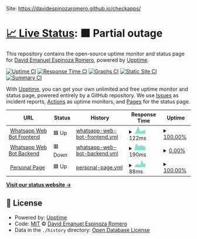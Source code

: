 Site: https://davidespinozaromero.github.io/checkapps/

# [📈 Live Status](https://demo.upptime.js.org): <!--live status--> **🟧 Partial outage**

This repository contains the open-source uptime monitor and status page for [David Emanuel Espinoza Romero](https://davidespinozaromero.github.io/), powered by [Upptime](https://github.com/upptime/upptime).

[![Uptime CI](https://github.com/DavidEspinozaRomero/checkapps/workflows/Uptime%20CI/badge.svg)](https://github.com/DavidEspinozaRomero/checkapps/actions?query=workflow%3A%22Uptime+CI%22)
[![Response Time CI](https://github.com/DavidEspinozaRomero/checkapps/workflows/Response%20Time%20CI/badge.svg)](https://github.com/DavidEspinozaRomero/checkapps/actions?query=workflow%3A%22Response+Time+CI%22)
[![Graphs CI](https://github.com/DavidEspinozaRomero/checkapps/workflows/Graphs%20CI/badge.svg)](https://github.com/DavidEspinozaRomero/checkapps/actions?query=workflow%3A%22Graphs+CI%22)
[![Static Site CI](https://github.com/DavidEspinozaRomero/checkapps/workflows/Static%20Site%20CI/badge.svg)](https://github.com/DavidEspinozaRomero/checkapps/actions?query=workflow%3A%22Static+Site+CI%22)
[![Summary CI](https://github.com/DavidEspinozaRomero/checkapps/workflows/Summary%20CI/badge.svg)](https://github.com/DavidEspinozaRomero/checkapps/actions?query=workflow%3A%22Summary+CI%22)

With [Upptime](https://upptime.js.org), you can get your own unlimited and free uptime monitor and status page, powered entirely by a GitHub repository. We use [Issues](https://github.com/DavidEspinozaRomero/checkapps/issues) as incident reports, [Actions](https://github.com/DavidEspinozaRomero/checkapps/actions) as uptime monitors, and [Pages](https://demo.upptime.js.org) for the status page.

<!--start: status pages-->
<!-- This summary is generated by Upptime (https://github.com/upptime/upptime) -->
<!-- Do not edit this manually, your changes will be overwritten -->
<!-- prettier-ignore -->
| URL | Status | History | Response Time | Uptime |
| --- | ------ | ------- | ------------- | ------ |
| <img alt="" src="https://icons.duckduckgo.com/ip3/wwbot.netlify.app.ico" height="13"> [Whatsapp Web Bot Frontend](https://wwbot.netlify.app) | 🟩 Up | [whatsapp-web-bot-frontend.yml](https://github.com/DavidEspinozaRomero/checkapps/commits/HEAD/history/whatsapp-web-bot-frontend.yml) | <details><summary><img alt="Response time graph" src="./graphs/whatsapp-web-bot-frontend/response-time-week.png" height="20"> 122ms</summary><br><a href="https://DavidEspinozaRomero.github.io/checkapps/history/whatsapp-web-bot-frontend"><img alt="Response time 124" src="https://img.shields.io/endpoint?url=https%3A%2F%2Fraw.githubusercontent.com%2FDavidEspinozaRomero%2Fcheckapps%2FHEAD%2Fapi%2Fwhatsapp-web-bot-frontend%2Fresponse-time.json"></a><br><a href="https://DavidEspinozaRomero.github.io/checkapps/history/whatsapp-web-bot-frontend"><img alt="24-hour response time 123" src="https://img.shields.io/endpoint?url=https%3A%2F%2Fraw.githubusercontent.com%2FDavidEspinozaRomero%2Fcheckapps%2FHEAD%2Fapi%2Fwhatsapp-web-bot-frontend%2Fresponse-time-day.json"></a><br><a href="https://DavidEspinozaRomero.github.io/checkapps/history/whatsapp-web-bot-frontend"><img alt="7-day response time 122" src="https://img.shields.io/endpoint?url=https%3A%2F%2Fraw.githubusercontent.com%2FDavidEspinozaRomero%2Fcheckapps%2FHEAD%2Fapi%2Fwhatsapp-web-bot-frontend%2Fresponse-time-week.json"></a><br><a href="https://DavidEspinozaRomero.github.io/checkapps/history/whatsapp-web-bot-frontend"><img alt="30-day response time 177" src="https://img.shields.io/endpoint?url=https%3A%2F%2Fraw.githubusercontent.com%2FDavidEspinozaRomero%2Fcheckapps%2FHEAD%2Fapi%2Fwhatsapp-web-bot-frontend%2Fresponse-time-month.json"></a><br><a href="https://DavidEspinozaRomero.github.io/checkapps/history/whatsapp-web-bot-frontend"><img alt="1-year response time 119" src="https://img.shields.io/endpoint?url=https%3A%2F%2Fraw.githubusercontent.com%2FDavidEspinozaRomero%2Fcheckapps%2FHEAD%2Fapi%2Fwhatsapp-web-bot-frontend%2Fresponse-time-year.json"></a></details> | <details><summary><a href="https://DavidEspinozaRomero.github.io/checkapps/history/whatsapp-web-bot-frontend">100.00%</a></summary><a href="https://DavidEspinozaRomero.github.io/checkapps/history/whatsapp-web-bot-frontend"><img alt="All-time uptime 100.00%" src="https://img.shields.io/endpoint?url=https%3A%2F%2Fraw.githubusercontent.com%2FDavidEspinozaRomero%2Fcheckapps%2FHEAD%2Fapi%2Fwhatsapp-web-bot-frontend%2Fuptime.json"></a><br><a href="https://DavidEspinozaRomero.github.io/checkapps/history/whatsapp-web-bot-frontend"><img alt="24-hour uptime 100.00%" src="https://img.shields.io/endpoint?url=https%3A%2F%2Fraw.githubusercontent.com%2FDavidEspinozaRomero%2Fcheckapps%2FHEAD%2Fapi%2Fwhatsapp-web-bot-frontend%2Fuptime-day.json"></a><br><a href="https://DavidEspinozaRomero.github.io/checkapps/history/whatsapp-web-bot-frontend"><img alt="7-day uptime 100.00%" src="https://img.shields.io/endpoint?url=https%3A%2F%2Fraw.githubusercontent.com%2FDavidEspinozaRomero%2Fcheckapps%2FHEAD%2Fapi%2Fwhatsapp-web-bot-frontend%2Fuptime-week.json"></a><br><a href="https://DavidEspinozaRomero.github.io/checkapps/history/whatsapp-web-bot-frontend"><img alt="30-day uptime 99.95%" src="https://img.shields.io/endpoint?url=https%3A%2F%2Fraw.githubusercontent.com%2FDavidEspinozaRomero%2Fcheckapps%2FHEAD%2Fapi%2Fwhatsapp-web-bot-frontend%2Fuptime-month.json"></a><br><a href="https://DavidEspinozaRomero.github.io/checkapps/history/whatsapp-web-bot-frontend"><img alt="1-year uptime 100.00%" src="https://img.shields.io/endpoint?url=https%3A%2F%2Fraw.githubusercontent.com%2FDavidEspinozaRomero%2Fcheckapps%2FHEAD%2Fapi%2Fwhatsapp-web-bot-frontend%2Fuptime-year.json"></a></details>
| <img alt="" src="https://icons.duckduckgo.com/ip3/backwawbot.onrender.com.ico" height="13"> [Whatsapp Web Bot Backend](https://backwawbot.onrender.com/seed) | 🟥 Down | [whatsapp-web-bot-backend.yml](https://github.com/DavidEspinozaRomero/checkapps/commits/HEAD/history/whatsapp-web-bot-backend.yml) | <details><summary><img alt="Response time graph" src="./graphs/whatsapp-web-bot-backend/response-time-week.png" height="20"> 190ms</summary><br><a href="https://DavidEspinozaRomero.github.io/checkapps/history/whatsapp-web-bot-backend"><img alt="Response time 284" src="https://img.shields.io/endpoint?url=https%3A%2F%2Fraw.githubusercontent.com%2FDavidEspinozaRomero%2Fcheckapps%2FHEAD%2Fapi%2Fwhatsapp-web-bot-backend%2Fresponse-time.json"></a><br><a href="https://DavidEspinozaRomero.github.io/checkapps/history/whatsapp-web-bot-backend"><img alt="24-hour response time 154" src="https://img.shields.io/endpoint?url=https%3A%2F%2Fraw.githubusercontent.com%2FDavidEspinozaRomero%2Fcheckapps%2FHEAD%2Fapi%2Fwhatsapp-web-bot-backend%2Fresponse-time-day.json"></a><br><a href="https://DavidEspinozaRomero.github.io/checkapps/history/whatsapp-web-bot-backend"><img alt="7-day response time 190" src="https://img.shields.io/endpoint?url=https%3A%2F%2Fraw.githubusercontent.com%2FDavidEspinozaRomero%2Fcheckapps%2FHEAD%2Fapi%2Fwhatsapp-web-bot-backend%2Fresponse-time-week.json"></a><br><a href="https://DavidEspinozaRomero.github.io/checkapps/history/whatsapp-web-bot-backend"><img alt="30-day response time 195" src="https://img.shields.io/endpoint?url=https%3A%2F%2Fraw.githubusercontent.com%2FDavidEspinozaRomero%2Fcheckapps%2FHEAD%2Fapi%2Fwhatsapp-web-bot-backend%2Fresponse-time-month.json"></a><br><a href="https://DavidEspinozaRomero.github.io/checkapps/history/whatsapp-web-bot-backend"><img alt="1-year response time 227" src="https://img.shields.io/endpoint?url=https%3A%2F%2Fraw.githubusercontent.com%2FDavidEspinozaRomero%2Fcheckapps%2FHEAD%2Fapi%2Fwhatsapp-web-bot-backend%2Fresponse-time-year.json"></a></details> | <details><summary><a href="https://DavidEspinozaRomero.github.io/checkapps/history/whatsapp-web-bot-backend">0.00%</a></summary><a href="https://DavidEspinozaRomero.github.io/checkapps/history/whatsapp-web-bot-backend"><img alt="All-time uptime 12.15%" src="https://img.shields.io/endpoint?url=https%3A%2F%2Fraw.githubusercontent.com%2FDavidEspinozaRomero%2Fcheckapps%2FHEAD%2Fapi%2Fwhatsapp-web-bot-backend%2Fuptime.json"></a><br><a href="https://DavidEspinozaRomero.github.io/checkapps/history/whatsapp-web-bot-backend"><img alt="24-hour uptime 0.00%" src="https://img.shields.io/endpoint?url=https%3A%2F%2Fraw.githubusercontent.com%2FDavidEspinozaRomero%2Fcheckapps%2FHEAD%2Fapi%2Fwhatsapp-web-bot-backend%2Fuptime-day.json"></a><br><a href="https://DavidEspinozaRomero.github.io/checkapps/history/whatsapp-web-bot-backend"><img alt="7-day uptime 0.00%" src="https://img.shields.io/endpoint?url=https%3A%2F%2Fraw.githubusercontent.com%2FDavidEspinozaRomero%2Fcheckapps%2FHEAD%2Fapi%2Fwhatsapp-web-bot-backend%2Fuptime-week.json"></a><br><a href="https://DavidEspinozaRomero.github.io/checkapps/history/whatsapp-web-bot-backend"><img alt="30-day uptime 0.00%" src="https://img.shields.io/endpoint?url=https%3A%2F%2Fraw.githubusercontent.com%2FDavidEspinozaRomero%2Fcheckapps%2FHEAD%2Fapi%2Fwhatsapp-web-bot-backend%2Fuptime-month.json"></a><br><a href="https://DavidEspinozaRomero.github.io/checkapps/history/whatsapp-web-bot-backend"><img alt="1-year uptime 0.00%" src="https://img.shields.io/endpoint?url=https%3A%2F%2Fraw.githubusercontent.com%2FDavidEspinozaRomero%2Fcheckapps%2FHEAD%2Fapi%2Fwhatsapp-web-bot-backend%2Fuptime-year.json"></a></details>
| <img alt="" src="https://icons.duckduckgo.com/ip3/davidespinozaromero.github.io.ico" height="13"> [Personal Page](https://davidespinozaromero.github.io) | 🟩 Up | [personal-page.yml](https://github.com/DavidEspinozaRomero/checkapps/commits/HEAD/history/personal-page.yml) | <details><summary><img alt="Response time graph" src="./graphs/personal-page/response-time-week.png" height="20"> 88ms</summary><br><a href="https://DavidEspinozaRomero.github.io/checkapps/history/personal-page"><img alt="Response time 94" src="https://img.shields.io/endpoint?url=https%3A%2F%2Fraw.githubusercontent.com%2FDavidEspinozaRomero%2Fcheckapps%2FHEAD%2Fapi%2Fpersonal-page%2Fresponse-time.json"></a><br><a href="https://DavidEspinozaRomero.github.io/checkapps/history/personal-page"><img alt="24-hour response time 93" src="https://img.shields.io/endpoint?url=https%3A%2F%2Fraw.githubusercontent.com%2FDavidEspinozaRomero%2Fcheckapps%2FHEAD%2Fapi%2Fpersonal-page%2Fresponse-time-day.json"></a><br><a href="https://DavidEspinozaRomero.github.io/checkapps/history/personal-page"><img alt="7-day response time 88" src="https://img.shields.io/endpoint?url=https%3A%2F%2Fraw.githubusercontent.com%2FDavidEspinozaRomero%2Fcheckapps%2FHEAD%2Fapi%2Fpersonal-page%2Fresponse-time-week.json"></a><br><a href="https://DavidEspinozaRomero.github.io/checkapps/history/personal-page"><img alt="30-day response time 94" src="https://img.shields.io/endpoint?url=https%3A%2F%2Fraw.githubusercontent.com%2FDavidEspinozaRomero%2Fcheckapps%2FHEAD%2Fapi%2Fpersonal-page%2Fresponse-time-month.json"></a><br><a href="https://DavidEspinozaRomero.github.io/checkapps/history/personal-page"><img alt="1-year response time 98" src="https://img.shields.io/endpoint?url=https%3A%2F%2Fraw.githubusercontent.com%2FDavidEspinozaRomero%2Fcheckapps%2FHEAD%2Fapi%2Fpersonal-page%2Fresponse-time-year.json"></a></details> | <details><summary><a href="https://DavidEspinozaRomero.github.io/checkapps/history/personal-page">100.00%</a></summary><a href="https://DavidEspinozaRomero.github.io/checkapps/history/personal-page"><img alt="All-time uptime 100.00%" src="https://img.shields.io/endpoint?url=https%3A%2F%2Fraw.githubusercontent.com%2FDavidEspinozaRomero%2Fcheckapps%2FHEAD%2Fapi%2Fpersonal-page%2Fuptime.json"></a><br><a href="https://DavidEspinozaRomero.github.io/checkapps/history/personal-page"><img alt="24-hour uptime 100.00%" src="https://img.shields.io/endpoint?url=https%3A%2F%2Fraw.githubusercontent.com%2FDavidEspinozaRomero%2Fcheckapps%2FHEAD%2Fapi%2Fpersonal-page%2Fuptime-day.json"></a><br><a href="https://DavidEspinozaRomero.github.io/checkapps/history/personal-page"><img alt="7-day uptime 100.00%" src="https://img.shields.io/endpoint?url=https%3A%2F%2Fraw.githubusercontent.com%2FDavidEspinozaRomero%2Fcheckapps%2FHEAD%2Fapi%2Fpersonal-page%2Fuptime-week.json"></a><br><a href="https://DavidEspinozaRomero.github.io/checkapps/history/personal-page"><img alt="30-day uptime 100.00%" src="https://img.shields.io/endpoint?url=https%3A%2F%2Fraw.githubusercontent.com%2FDavidEspinozaRomero%2Fcheckapps%2FHEAD%2Fapi%2Fpersonal-page%2Fuptime-month.json"></a><br><a href="https://DavidEspinozaRomero.github.io/checkapps/history/personal-page"><img alt="1-year uptime 100.00%" src="https://img.shields.io/endpoint?url=https%3A%2F%2Fraw.githubusercontent.com%2FDavidEspinozaRomero%2Fcheckapps%2FHEAD%2Fapi%2Fpersonal-page%2Fuptime-year.json"></a></details>

<!--end: status pages-->

[**Visit our status website →**](https://demo.upptime.js.org)

## 📄 License

- Powered by: [Upptime](https://github.com/upptime/upptime)
- Code: [MIT](./LICENSE) © [David Emanuel Espinoza Romero](https://davidespinozaromero.github.io/)
- Data in the `./history` directory: [Open Database License](https://opendatacommons.org/licenses/odbl/1-0/)
